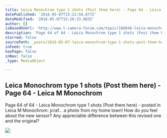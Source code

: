 ```yaml
---
title: Leica Monochrom type 1 shots (Post them here) - Page 64 - Leica M Monochrom
datePublished: '2016-05-07T15:22:58.877Z'
dateModified: '2016-05-07T15:20:33.983Z'
author: []
isBasedOnUrl: 'http://www.l-camera-forum.com/topic/188046-leica-monochrom-type-1-shots-post-them-here/page-64#entry3037973'
description: 'Page 64 of 64 - Leica Monochrom type 1 shots (Post them here) - posted in Leica M Monochrom: jcraf... a photo from my home town! How do you feel about the new sensor? Any appreciable difference between this revised one and the original?'
starred: false
sourcePath: _posts/2016-05-07-leica-monochrom-type-1-shots-post-them-here-page-64-le.md
inFeed: true
hasPage: false
inNav: false
_type: MediaObject

---
```

<article style=""><h1>Leica Monochrom type 1 shots (Post them here) - Page 64 - Leica M Monochrom</h1><p>Page 64 of 64 - Leica Monochrom type 1 shots (Post them here) - posted in Leica M Monochrom: jcraf... a photo from my home town! How do you feel about the new sensor? Any appreciable difference between this revised one and the original?</p><img src="https://farm2.staticflickr.com/1655/26136686713_a5619195b1_b.jpg" /></article>